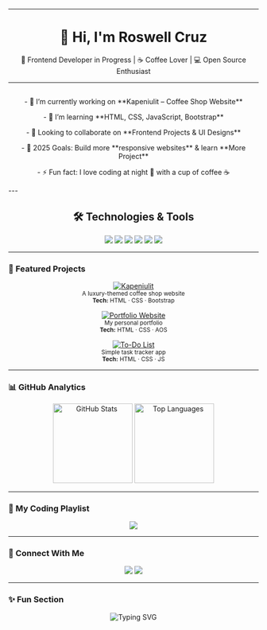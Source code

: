 
---
  <h1 align="center">👋 Hi, I'm Roswell Cruz</h1>
  <p align="center">🌱 Frontend Developer in Progress | ☕ Coffee Lover | 💻 Open Source Enthusiast</p>

---
<div class="container text-center">
  <div class="row">
    <h2 align="center"></h2>
    <div class="col">
      <p align="center">- 🔭 I’m currently working on **Kapeniulit – Coffee Shop Website**</p>
    </div>
    <div class="col">
      <p align="center">- 🌱 I’m learning **HTML, CSS, JavaScript, Bootstrap** </p>
    </div>
    <div class="col">
      <p align="center">- 👯 Looking to collaborate on **Frontend Projects & UI Designs**</p>
    </div>
    <div class="col">
      <p align="center">- 🎯 2025 Goals: Build more **responsive websites** & learn **More Project**</p>
  </div>
    <div class="col">
      <p align="center">- ⚡ Fun fact: I love coding at night 🌙 with a cup of coffee ☕</p>
    </div>
</div>
---
<h2 align="center">🛠️ Technologies & Tools</h2>
<p align="center">
  <img src="https://img.shields.io/badge/HTML5-E34F26?style=for-the-badge&logo=html5&logoColor=white" />
  <img src="https://img.shields.io/badge/CSS3-1572B6?style=for-the-badge&logo=css3&logoColor=white" />
  <img src="https://img.shields.io/badge/Bootstrap-563D7C?style=for-the-badge&logo=bootstrap&logoColor=white" />
  <img src="https://img.shields.io/badge/JavaScript-F7DF1E?style=for-the-badge&logo=javascript&logoColor=black" />
  <img src="https://img.shields.io/badge/GitHub-181717?style=for-the-badge&logo=github&logoColor=white" />
  <img src="https://img.shields.io/badge/VSCode-007ACC?style=for-the-badge&logo=visual-studio-code&logoColor=white" />
</p>


---
### 📌 Featured Projects

<p align="center">
  <a href="https://github.com/roswell23/kapeniulit">
    <img src="https://img.shields.io/badge/🌸 Kapeniulit-Website-E34F26?style=for-the-badge&logo=html5&logoColor=white" alt="Kapeniulit" />
  </a>
  <br>
  <sub>A luxury-themed coffee shop website <br> <b>Tech:</b> HTML · CSS · Bootstrap</sub>
</p>

<p align="center">
  <a href="https://github.com/roswell23/portfolio-">
    <img src="https://img.shields.io/badge/🎨 Portfolio-Website-1572B6?style=for-the-badge&logo=css3&logoColor=white" alt="Portfolio Website" />
  </a>
  <br>
  <sub>My personal portfolio <br> <b>Tech:</b> HTML · CSS · AOS</sub>
</p>

<p align="center">
  <a href="https://github.com/roswell23/To-Do-List">
    <img src="https://img.shields.io/badge/✅ To--Do--List-App-F7DF1E?style=for-the-badge&logo=javascript&logoColor=black" alt="To-Do List" />
  </a>
  <br>
  <sub>Simple task tracker app <br> <b>Tech:</b> HTML · CSS · JS</sub>
</p>

---
### 📊 GitHub Analytics
<p align="center">
  <img src="https://github-readme-stats.vercel.app/api?username=roswell23&show_icons=true&theme=tokyonight" alt="GitHub Stats" height="160"/>
  <img src="https://github-readme-stats.vercel.app/api/top-langs/?username=roswell23&layout=compact&theme=tokyonight" alt="Top Languages" height="160"/>
</p>

---

### 🎵 My Coding Playlist
<p align="center">
  <a href="https://open.spotify.com/user/roswellcruz12">
    <img src="https://img.shields.io/badge/Spotify-Listen%20Now-1DB954?style=for-the-badge&logo=spotify&logoColor=white">
  </a>
</p>



---

### 🔗 Connect With Me
<p align="center">
  <a href="https://facebook.com/roswell.cruz.22439"><img src="https://img.shields.io/badge/Facebook-1877F2?style=for-the-badge&logo=facebook&logoColor=white"></a>
  <a href="https://youtube.com/@Roswellcruz"><img src="https://img.shields.io/badge/YouTube-FF0000?style=for-the-badge&logo=youtube&logoColor=white"></a>
</p>

---

### ✨ Fun Section
<p align="center">
  <img src="https://readme-typing-svg.herokuapp.com?font=Fira+Code&pause=1000&color=F7F7F7&center=true&width=435&lines=Frontend+Developer+in+progress...;Building+modern+websites+...;Let's+code+together!" alt="Typing SVG" />
</p>
